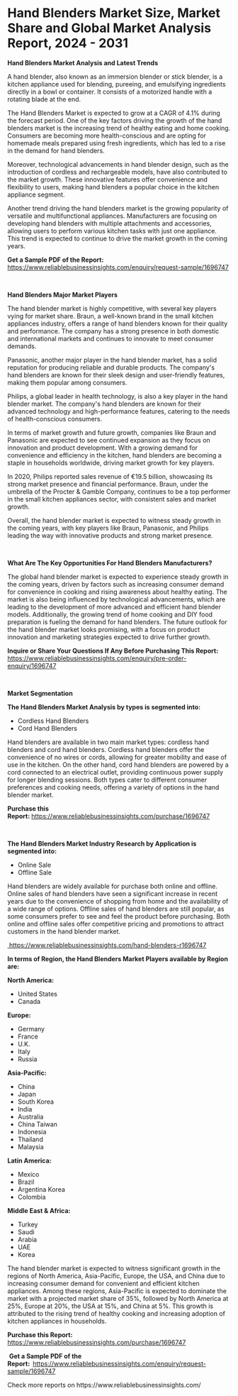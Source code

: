 <p><h1>Hand Blenders Market Size, Market Share and Global Market Analysis Report, 2024 - 2031</h1></p><p><strong>Hand Blenders Market Analysis and Latest Trends</strong></p>
<p><p>A hand blender, also known as an immersion blender or stick blender, is a kitchen appliance used for blending, pureeing, and emulsifying ingredients directly in a bowl or container. It consists of a motorized handle with a rotating blade at the end.</p><p>The Hand Blenders Market is expected to grow at a CAGR of 4.1% during the forecast period. One of the key factors driving the growth of the hand blenders market is the increasing trend of healthy eating and home cooking. Consumers are becoming more health-conscious and are opting for homemade meals prepared using fresh ingredients, which has led to a rise in the demand for hand blenders.</p><p>Moreover, technological advancements in hand blender design, such as the introduction of cordless and rechargeable models, have also contributed to the market growth. These innovative features offer convenience and flexibility to users, making hand blenders a popular choice in the kitchen appliance segment.</p><p>Another trend driving the hand blenders market is the growing popularity of versatile and multifunctional appliances. Manufacturers are focusing on developing hand blenders with multiple attachments and accessories, allowing users to perform various kitchen tasks with just one appliance. This trend is expected to continue to drive the market growth in the coming years.</p></p>
<p><strong>Get a Sample PDF of the Report:&nbsp;</strong> <a href="https://www.reliablebusinessinsights.com/enquiry/request-sample/1696747">https://www.reliablebusinessinsights.com/enquiry/request-sample/1696747</a></p>
<p>&nbsp;</p>
<p><strong>Hand Blenders Major Market Players</strong></p>
<p><p>The hand blender market is highly competitive, with several key players vying for market share. Braun, a well-known brand in the small kitchen appliances industry, offers a range of hand blenders known for their quality and performance. The company has a strong presence in both domestic and international markets and continues to innovate to meet consumer demands.</p><p>Panasonic, another major player in the hand blender market, has a solid reputation for producing reliable and durable products. The company's hand blenders are known for their sleek design and user-friendly features, making them popular among consumers.</p><p>Philips, a global leader in health technology, is also a key player in the hand blender market. The company's hand blenders are known for their advanced technology and high-performance features, catering to the needs of health-conscious consumers.</p><p>In terms of market growth and future growth, companies like Braun and Panasonic are expected to see continued expansion as they focus on innovation and product development. With a growing demand for convenience and efficiency in the kitchen, hand blenders are becoming a staple in households worldwide, driving market growth for key players.</p><p>In 2020, Philips reported sales revenue of €19.5 billion, showcasing its strong market presence and financial performance. Braun, under the umbrella of the Procter & Gamble Company, continues to be a top performer in the small kitchen appliances sector, with consistent sales and market growth.</p><p>Overall, the hand blender market is expected to witness steady growth in the coming years, with key players like Braun, Panasonic, and Philips leading the way with innovative products and strong market presence.</p></p>
<p>&nbsp;</p>
<p><strong>What Are The Key Opportunities For Hand Blenders Manufacturers?</strong></p>
<p><p>The global hand blender market is expected to experience steady growth in the coming years, driven by factors such as increasing consumer demand for convenience in cooking and rising awareness about healthy eating. The market is also being influenced by technological advancements, which are leading to the development of more advanced and efficient hand blender models. Additionally, the growing trend of home cooking and DIY food preparation is fueling the demand for hand blenders. The future outlook for the hand blender market looks promising, with a focus on product innovation and marketing strategies expected to drive further growth.</p></p>
<p><strong>Inquire or Share Your Questions If Any Before Purchasing This Report:</strong> <a href="https://www.reliablebusinessinsights.com/enquiry/pre-order-enquiry/1696747">https://www.reliablebusinessinsights.com/enquiry/pre-order-enquiry/1696747</a></p>
<p>&nbsp;</p>
<p><strong>Market Segmentation</strong></p>
<p><strong>The Hand Blenders Market Analysis by types is segmented into:</strong></p>
<p><ul><li>Cordless Hand Blenders</li><li>Cord Hand Blenders</li></ul></p>
<p><p>Hand blenders are available in two main market types: cordless hand blenders and cord hand blenders. Cordless hand blenders offer the convenience of no wires or cords, allowing for greater mobility and ease of use in the kitchen. On the other hand, cord hand blenders are powered by a cord connected to an electrical outlet, providing continuous power supply for longer blending sessions. Both types cater to different consumer preferences and cooking needs, offering a variety of options in the hand blender market.</p></p>
<p><strong>Purchase this Report:&nbsp;</strong><a href="https://www.reliablebusinessinsights.com/purchase/1696747">https://www.reliablebusinessinsights.com/purchase/1696747</a></p>
<p>&nbsp;</p>
<p><strong>The Hand Blenders Market Industry Research by Application is segmented into:</strong></p>
<p><ul><li>Online Sale</li><li>Offline Sale</li></ul></p>
<p><p>Hand blenders are widely available for purchase both online and offline. Online sales of hand blenders have seen a significant increase in recent years due to the convenience of shopping from home and the availability of a wide range of options. Offline sales of hand blenders are still popular, as some consumers prefer to see and feel the product before purchasing. Both online and offline sales offer competitive pricing and promotions to attract customers in the hand blender market.</p></p>
<p><a href="https://www.reliablebusinessinsights.com/hand-blenders-r1696747">&nbsp;https://www.reliablebusinessinsights.com/hand-blenders-r1696747</a></p>
<p><strong>In terms of Region, the Hand Blenders Market Players available by Region are:</strong></p>
<p>
    <p> <strong> North America: </strong>
        <ul>
            <li>United States</li>
            <li>Canada</li>
        </ul>
        </p> 
    <p> <strong> Europe: </strong>
        <ul>
            <li>Germany</li>
            <li>France</li>
            <li>U.K.</li>
            <li>Italy</li>
            <li>Russia</li>
        </ul>
        </p> 
    <p> <strong> Asia-Pacific: </strong>
        <ul>
            <li>China</li>
            <li>Japan</li>
            <li>South Korea</li>
            <li>India</li>
            <li>Australia</li>
            <li>China Taiwan</li>
            <li>Indonesia</li>
            <li>Thailand</li>
            <li>Malaysia</li>
        </ul>
        </p> 
    <p> <strong> Latin America: </strong>
        <ul>
            <li>Mexico</li>
            <li>Brazil</li>
            <li>Argentina Korea</li>
            <li>Colombia</li>
        </ul>
        </p> 
    <p> <strong> Middle East & Africa: </strong>
        <ul>
            <li>Turkey</li>
            <li>Saudi</li>
            <li>Arabia</li>
            <li>UAE</li>
            <li>Korea</li>
        </ul>
    </p>
    </p>
<p><p>The hand blender market is expected to witness significant growth in the regions of North America, Asia-Pacific, Europe, the USA, and China due to increasing consumer demand for convenient and efficient kitchen appliances. Among these regions, Asia-Pacific is expected to dominate the market with a projected market share of 35%, followed by North America at 25%, Europe at 20%, the USA at 15%, and China at 5%. This growth is attributed to the rising trend of healthy cooking and increasing adoption of kitchen appliances in households.</p></p>
<p><strong>Purchase this Report: </strong><a href="https://www.reliablebusinessinsights.com/purchase/1696747">https://www.reliablebusinessinsights.com/purchase/1696747</a></p>
<p>&nbsp;<strong>Get a Sample PDF of the Report:&nbsp;&nbsp;</strong><a href="https://www.reliablebusinessinsights.com/enquiry/request-sample/1696747">https://www.reliablebusinessinsights.com/enquiry/request-sample/1696747</a></p>
<p><strong></strong></p>
<p>Check more reports on https://www.reliablebusinessinsights.com/</p>